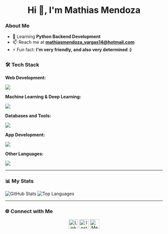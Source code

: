 <h1 align="center">Hi 👋, I'm Mathias Mendoza</h1>

### About Me
- 🌱 Learning **Python Backend Development**
- 📫 Reach me at **mathiasmendoza_vargas14@hotmail.com**
- ⚡ Fun fact: **I'm very friendly, and also very determined :)**

### 🛠️ Tech Stack

**Web Development:**
<div>
  <img src="https://skillicons.dev/icons?i=html,css,sass,bootstrap,tailwind,js,ts,nodejs,react,redux,vue,angular" />
</div>

**Machine Learning & Deep Learning:**
<div>
  <img src="https://skillicons.dev/icons?i=python,pytorch,tensorflow,opencv,pandas,numpy,jupyter,scikit,keras" />
</div>

**Databases and Tools:**
<div>
  <img src="https://skillicons.dev/icons?i=mongodb,mysql,postgres,firebase,git,docker,kubernetes,aws" />
</div>

**App Development:**
<div>
  <img src="https://skillicons.dev/icons?i=flutter,dart" />
</div>

**Other Languages:**
<div>
  <img src="https://skillicons.dev/icons?i=cs,java,c,php,ruby,r" />
</div>

---

### 📊 My Stats

![GitHub Stats](https://github-readme-stats.vercel.app/api?username=MathiasMendozaVargas&theme=algolia&show_icons=true)
![Top Languages](https://github-readme-stats.vercel.app/api/top-langs/?username=MathiasMendozaVargas&layout=compact&theme=algolia)

---

### 🌐 Connect with Me

<p align="center">
  <a href="https://linkedin.com/in/mathias-mendoza-vargas-19539b263" target="blank"><img src="https://skillicons.dev/icons?i=linkedin" alt="LinkedIn" height="30" /></a>
  <a href="https://instagram.com/mathiasmendozav" target="blank"><img src="https://skillicons.dev/icons?i=instagram" alt="Instagram" height="30" /></a>
  <a href="https://medium.com/@mathiasmendozavargas1403" target="blank"><img src="https://skillicons.dev/icons?i=medium" alt="Medium" height="30" /></a>
</p>


